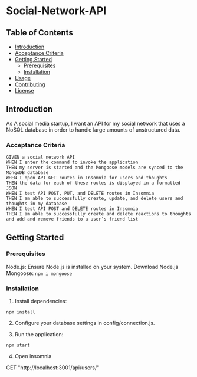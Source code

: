 # Social-Network-API

## Table of Contents
- [Introduction](#introduction)
- [Acceptance Criteria](#acceptance-criteria)
- [Getting Started](#getting-started)
  - [Prerequisites](#prerequisites)
  - [Installation](#installation)
- [Usage](#usage)
- [Contributing](#contributing)
- [License](#license)

## Introduction

As A social media startup, I want an API for my social network that uses a NoSQL database in order to handle large amounts of unstructured data.

### Acceptance Criteria

    GIVEN a social network API
    WHEN I enter the command to invoke the application
    THEN my server is started and the Mongoose models are synced to the MongoDB database
    WHEN I open API GET routes in Insomnia for users and thoughts
    THEN the data for each of these routes is displayed in a formatted JSON
    WHEN I test API POST, PUT, and DELETE routes in Insomnia
    THEN I am able to successfully create, update, and delete users and thoughts in my database
    WHEN I test API POST and DELETE routes in Insomnia
    THEN I am able to successfully create and delete reactions to thoughts and add and remove friends to a user’s friend list

## Getting Started

### Prerequisites

Node.js: Ensure Node.js is installed on your system. Download Node.js
Mongoose: `npm i mongoose`

### Installation


1. Install dependencies:
```
npm install
```
2. Configure your database settings in config/connection.js.

3. Run the application:
```
npm start

```
4. Open insomnia

GET "http://localhost:3001/api/users/"
